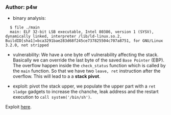 ### Author: p4w

* binary analysis:
```
  $ file ./main
  main: ELF 32-bit LSB executable, Intel 80386, version 1 (SYSV), dynamically linked, interpreter /lib/ld-linux.so.2, BuildID[sha1]=bca3291bae283d68f245ce737825504c707a8751, for GNU/Linux 3.2.0, not stripped
```
* vulnerability:
We have a one byte off vulnerability affecting the stack. Basically we can override the last byte of the saved `Base Pointer` (EBP).
The overflow happen inside the `check_status` function which is called by the `main` function.
So that we have two `leave, ret` instruction after the overflow.
This will lead to a a <b>stack pivot</b>.

* exploit: pivot the stack upper, we populate the upper part with a `ret sladge` gadgets to increase the chanche, leak address and the restart execution to `call system('/bin/sh')`.

Exploit <a href="./x.py">here</a>.

